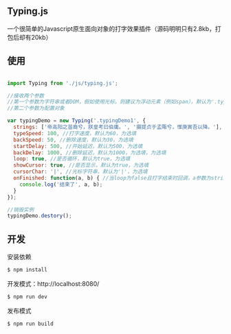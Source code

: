 ## Typing.js

一个很简单的Javascript原生面向对象的打字效果插件（源码明明只有2.8kb，打包后却有20kb）

## 使用
```js

import Typing from './js/typing.js';

//接收两个参数
//第一个参数为字符串或者DOM，假如使用光标，则建议为浮动元素（例如span），默认为'.typing'，为必填
//第二个参数为配置对象

var typingDemo = new Typing('.typingDemo1', {
  strings: ['帝高阳之苗裔兮，朕皇考曰伯庸。', '摄提贞于孟陬兮，惟庚寅吾以降。'], //需要被显示的字符串数组，为必填
  typeSpeed: 100, //打字速度，默认为60，为选填
  backSpeed: 50, //删除速度，默认为30，为选填
  startDelay: 500, //开始延迟，默认为500，为选填
  backDelay: 1000, //删除延迟，默认为1000，为选填，为选填
  loop: true, //是否循环，默认为true，为选填
  showCursor: true, //是否显示，默认为true，为选填
  cursorChar: '|', //光标字符串，默认为'|'，为选填
  onFinished: function(a, b) { //当loop为false且打字结束时回调，a参数为strings的长度，b为最后一个的字符串长度，为选填
    console.log('结束了', a, b);
  }
});

//销毁实例
typingDemo.destory();

```
## 开发

安装依赖
```sh
$ npm install
```

开发模式：http://localhost:8080/
```sh
$ npm run dev
```

发布模式
```sh
$ npm run build
```
